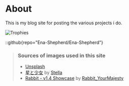 # About

This is my blog site for posting the various projects i do.

![Trophies](https://camo.githubusercontent.com/4c74b66de2f64ba71d2831966e144a93e9af25166224e8e04f687b8bc54547db/68747470733a2f2f6769746875622d70726f66696c652d74726f7068792e76657263656c2e6170702f3f757365726e616d653d456e612d5368657068657264267468656d653d7261646963616c266e6f2d6672616d653d7472756526636f6c756d6e3d37)

::github{repo="Ena-Shepherd/Ena-Shepherd"}

> ### Sources of images used in this site
>
> - [Unsplash](https://unsplash.com/)
> - [星と少女](https://www.pixiv.net/artworks/108916539) by [Stella](https://www.pixiv.net/users/93273965)
> - [Rabbit - v1.4 Showcase](https://civitai.com/posts/586908) by [Rabbit_YourMajesty](https://civitai.com/user/Rabbit_YourMajesty)
